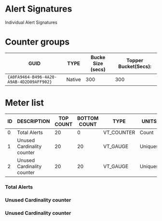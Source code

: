 # Alert Signatures

Individual Alert Signatures

# Counter groups

| GUID                                     | TYPE   | Bucke Size (secs) | Topper Bucket(Secs): |
| ---------------------------------------- | ------ | ----------------- | -------------------- |
| `{A0FA9464-B496-4A20-A9AB-4D2D09AFF902}` | Native | 300               | 300                  |

# Meter list

| ID  | DESCRIPTION                | TOP COUNT | BOTTOM COUNT | TYPE       | UNITS   |
| --- | -------------------------- | --------- | ------------ | ---------- | ------- |
| 0   | Total Alerts               | 20        | 0            | VT_COUNTER | Count   |
| 1   | Unused Cardinality counter | 20        | 20           | VT_GAUGE   | Uniques |
| 2   | Unused Cardinality counter | 20        | 20           | VT_GAUGE   | Uniques |

### Total Alerts
### Unused Cardinality counter
### Unused Cardinality counter